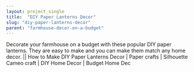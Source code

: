 ```yaml
---
layout: project_single
title:  "DIY Paper Lanterns Decor"
slug: "diy-paper-lanterns-decor"
parent: "farmhouse-decor-on-a-budget"
---
```

Decorate your farmhouse on a budget with these popular DIY paper lanterns. They are easy to make and you can make them match any home decor. || How to Make DIY Paper Lanterns Decor | Paper crafts | Silhouette Cameo craft | DIY Home Decor | Budget Home Dec